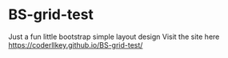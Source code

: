 # BS-grid-test
Just a fun little bootstrap simple layout design
Visit the site here https://coderllkey.github.io/BS-grid-test/

